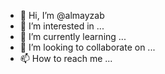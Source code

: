 - 👋 Hi, I’m @almayzab
- 👀 I’m interested in ...
- 🌱 I’m currently learning ...
- 💞️ I’m looking to collaborate on ...
- 📫 How to reach me ...

<!---
almayzab/almayzab is a ✨ special ✨ repository because its `README.md` (this file) appears on your GitHub profile.
You can click the Preview link to take a look at your changes.
--->
